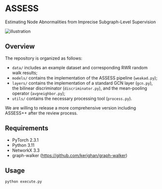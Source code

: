 # ASSESS
Estimating Node Abnormalities from Imprecise Subgraph-Level Supervision

![illustration](https://github.com/user-attachments/assets/eba3efe7-6cee-4683-9943-abca0c8058c6)


## Overview
The repository is organized as follows:

- `data/` includes an example dataset and corresponding RWR random walk results;
- `models/` contains the implementation of the ASSESS pipeline (`weakad.py`);
- `layers/` contains the implementation of a standard GCN layer (`gcn.py`), the bilinear discriminator (`discriminator.py`), and the mean-pooling operator (`avgneighbor.py`);
- `utils/` contains the necessary processing tool (`process.py`).

We are willing to release a more comprehensive version including ASSESS++ after the review process.

## Requirements

  * PyTorch 2.3.1
  * Python 3.11
  * NetworkX 3.3
  * graph-walker (https://github.com/kerighan/graph-walker)


## Usage

```python execute.py```
